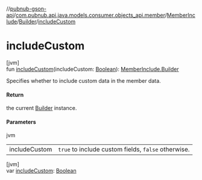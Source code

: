 //[pubnub-gson-api](../../../../index.md)/[com.pubnub.api.java.models.consumer.objects_api.member](../../index.md)/[MemberInclude](../index.md)/[Builder](index.md)/[includeCustom](include-custom.md)

# includeCustom

[jvm]\
fun [includeCustom](include-custom.md)(includeCustom: [Boolean](https://kotlinlang.org/api/core/kotlin-stdlib/kotlin/-boolean/index.html)): [MemberInclude.Builder](index.md)

Specifies whether to include custom data in the member data.

#### Return

the current [Builder](index.md) instance.

#### Parameters

jvm

| | |
|---|---|
| includeCustom | `true` to include custom fields, `false` otherwise. |

[jvm]\
var [includeCustom](include-custom.md): [Boolean](https://kotlinlang.org/api/core/kotlin-stdlib/kotlin/-boolean/index.html)

